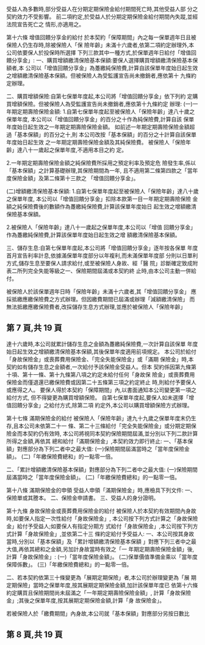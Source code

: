 受益人為多數時,部分受益人在分期定期保險金給付期間死亡時,其他受益人部 分之契約效力不受影響。 前二項約定,於受益人於分期定期保險金給付期間內失蹤,並經法院宣告死亡之 情形,亦適用之。 

第十六條 增值回饋分享金的給付 於本契約「保障期間」內之每一保單週年日且被保險人仍生存時,除被保險人「保 險年齡」未滿十六歲者,依第二項約定辦理外,本公司依要保人於投保時所選擇 下列三款其中一種方式,於保單週年日給付「增值回饋分享金」: 一、購買增額繳清保險基本保額:要保人選擇購買增額繳清保險基本保額者,本 公司以「增值回饋分享金」為躉繳純保險費,計算自該保單年度始日起生效 之增額繳清保險基本保額。但被保險人為受監護宣告尚未撤銷者,應依第十 九條約定辦理。 

二、購買增額保險:自第七保單年度起,本公司將「增值回饋分享金」依下列約 定購買增額保險。但被保險人為受監護宣告尚未撤銷者,應依第十九條約定 辦理: 
(一)一年期定期壽險保險金額: 
1.自第七保單年度起至被保險人「保險年齡」達八十歲之保單年度, 本公司以「增值回饋分享金」的百分之十作為純保險費,計算自該 保單年度始日起生效之一年期定期壽險保險金額。 如前述一年期定期壽險保險金額超過「基本保額」的百分之十,則 本公司改按「基本保額」的百分之十計算自該保單年度始日起生效 之一年期定期壽險保險金額及其純保險費。 被保險人「保險年齡」達八十一歲起之保單年度,不適用本目之約 定。 

2.一年期定期壽險保險金額之純保險費所採用之預定利率及預定危 險發生率,係以「基本保額」之計算基礎辦理,其保險期間為一年, 且不適用第二條第四款之「當年度保險金額」及第二條第十三款之 「增值回饋分享金」。 

(二)增額繳清保險基本保額: 
1.自第七保單年度起至被保險人「保險年齡」達八十歲之保單年度, 本公司以「增值回饋分享金」扣除本款第一目一年期定期壽險保險 金額之純保險費後的數額作為躉繳純保險費,計算該保單年度始日 起生效之增額繳清保險基本保額。 

2.被保險人「保險年齡」達八十一歲起之保單年度,本公司以「增值 回饋分享金」作為躉繳純保險費,計算該保單年度始日起生效之增 額繳清保險基本保額。 

三、儲存生息:自第七保單年度起,本公司將「增值回饋分享金」逐年按各保單 年度首月宣告利率計息,依據滿保單年度部分以年複利,而未滿保單年度部 分則以日單利方式,儲存生息至要保人請求給付,或至被保險人身故、經「醫 院」診斷確定致成附表二所列完全失能等級之一、保險期間屆滿或本契約終 止時,由本公司主動一併給付。 

被保險人於該保單週年日時「保險年齡」未滿十六歲者,其「增值回饋分享金」 應採抵繳應繳保險費之方式辦理。但因繳費期間已屆滿或辦理「減額繳清保險」 而無法抵繳應繳保險費者,改採儲存生息方式辦理,並應於被保險人「保險年齡」

## 第 7 頁,共 19 頁

達十六歲時,本公司就累計儲存生息之金額為躉繳純保險費,一次計算自該保單 年度始日起生效之增額繳清保險基本保額,其後保單年度適用前項規定。 本公司於給付「身故保險金」或喪葬費用保險金、「完全失能保險金」或「滿期 保險金」時,本契約如有儲存生息之金額者,一次給付予該保險金受益人。但本 契約係因第九條第十項、第十一條、第十九條第八項之約定未給付任何「身故保 險金」或喪葬費用保險金而僅退還已繳保險費或因第二十五條第三項之約定終止 時,則給付予要保人或應得之人。 要保人得於本契約「保障期間」內,以書面通知本公司變更第一項之給付方式, 但不得變更為購買增額保險。 自第七保單年度起,要保人如未選擇「增值回饋分享金」之給付方式,除第二項 約定外,本公司以購買增額保險方式辦理。 

第十七條 滿期保險金的給付 被保險人「保險年齡」達九十九歲之保單年度末仍生存,且本公司未依第二十一 條、第二十三條給付「完全失能保險金」或分期定期保險金而本契約仍有效時, 本公司將視同本契約保險期間屆滿,並分別以下列二款計算所得之金額,再依其 總和給付「滿期保險金」,本契約效力即行終止: 一、「基本保額」對應部分為下列二者中之最大值: 
(一)保險期間屆滿當時之「當年度保險金額」。 (二)「年繳保險費總和」的一點零一倍。 

二、「累計增額繳清保險基本保額」對應部分為下列二者中之最大值: 
(一)保險期間屆滿當時之「當年度保險金額」。 (二)「年繳保險費總和」的一點零一倍。 

第十八條 滿期保險金的申領 受益人申領「滿期保險金」時,應檢具下列文件: 一、保險單或其謄本。 二、保險金申請書。 三、受益人的身分證明。 

第十九條 身故保險金或喪葬費用保險金的給付 被保險人於本契約有效期間內身故時,如要保人指定一次性給付「身故保險金」, 本公司按下列方式計算之「身故保險金」給付予受益人;如要保人有指定分期方 式給付「身故保險金」,本公司按下列方式計算「身故保險金」,並依第二十三 條約定給付予受益人: 
一、本公司按其身故當時,分別以「基本保額」及「累計增額繳清保險基本保額 
」對應下列三者中之最大值,再依其總和之金額,另加計身故當時有效之「一 年期定期壽險保險金額」後,計算「身故保險金」: (一)「當年度保險金額」。 (二)保單價值準備金乘以「當年度保障係數」。 (三)「年繳保險費總和」的一點零一倍。 

二、若本契約依第三十條變更為「展期定期保險」者,本公司於辦理變更為「展 期定期保險」當時之保單年度,按其展期定期保險金額,加計該保單年度已 依第十六條約定購買且保險期間尚未屆滿之「一年期定期壽險保險金額」, 計算「身故保險金」;其後之保單年度,按其展期定期保險金額,計算「身 故保險金」。 

若被保險人於「繳費期間」內身故,本公司就「基本保額」對應部分另按日數比

## 第 8 頁,共 19 頁
